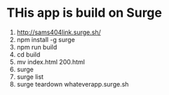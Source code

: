 # THis app is build on Surge 

  1. http://sams404link.surge.sh/
  2. npm install -g surge
  3. npm run build
  4. cd build
  5. mv index.html 200.html
  6. surge
  7. surge list 
  8. surge teardown whateverapp.surge.sh